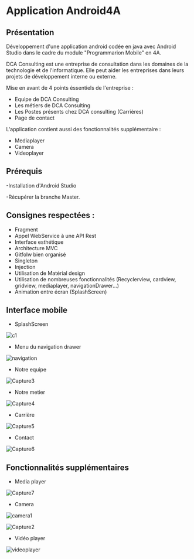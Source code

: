 # Application Android4A

## Présentation 

Développement d'une application android codée en java avec Android Studio dans le cadre du module "Programmarion Mobile" en 4A.

DCA Consulting est une entreprise de consultation dans les domaines de la technologie et de l'informatique. Elle peut aider les entreprises dans leurs projets de développement interne ou externe.
 
Mise en avant de 4 points éssentiels de l'entreprise : 

- Equipe de DCA Consulting
- Les métiers de DCA Consulting 
- Les Postes présents chez DCA consulting (Carrières)
- Page de contact 

L'application contient aussi des fonctionnalités supplémentaire : 

- Mediaplayer 
- Camera 
- Videoplayer

## Prérequis 

-Installation d'Android Studio

-Récupérer la branche Master.

## Consignes respectées :
 
- Fragment 
- Appel WebService à une API Rest
- Interface esthétique
- Architecture MVC
- Gitfolw bien organisé 
- Singleton
- Injection
- Utilisation de Matérial design 
- Utilisation de nombreuses fonctionnalités (Recyclerview, cardview, gridview, mediaplayer, navigationDrawer...)
- Animation entre écran (SplashScreen)

## Interface mobile

- SplashScreen 

![c1](https://user-images.githubusercontent.com/49559351/71382990-acc65a00-25da-11ea-98eb-503c27090b25.PNG)

- Menu du navigation drawer

![navigation](https://user-images.githubusercontent.com/49559351/71621948-eac30f80-2bd2-11ea-8fe0-6693a089a093.PNG)

- Notre equipe

![Capture3](https://user-images.githubusercontent.com/49559351/71382728-73d9b580-25d9-11ea-9928-74f5d0716a6e.PNG)

- Notre metier 

![Capture4](https://user-images.githubusercontent.com/49559351/71382799-ca46f400-25d9-11ea-880a-9ba74063325f.PNG)

- Carrière 

![Capture5](https://user-images.githubusercontent.com/49559351/71382804-e054b480-25d9-11ea-932c-b20a7f77c15f.PNG)

- Contact

![Capture6](https://user-images.githubusercontent.com/49559351/71382807-e3e83b80-25d9-11ea-8b9b-2b1edb7baa26.PNG)

## Fonctionnalités supplémentaires

- Media player

![Capture7](https://user-images.githubusercontent.com/49559351/71382830-fbbfbf80-25d9-11ea-8ee2-ffef922b3783.PNG)

- Camera

![camera1](https://user-images.githubusercontent.com/49559351/71408909-0f9e0c80-2640-11ea-91fb-c5181f8e490f.PNG)


![Capture2](https://user-images.githubusercontent.com/49559351/71425232-7ea84f00-269a-11ea-8eff-76d80c5027a4.PNG)

- Vidéo player 

![videoplayer](https://user-images.githubusercontent.com/49559351/71621924-a3d51a00-2bd2-11ea-89e6-1c33eb343fd1.PNG)






